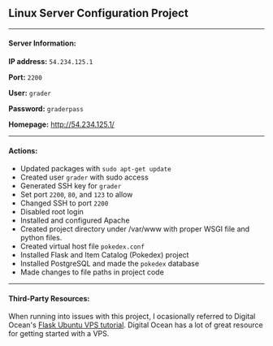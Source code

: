 ## Linux Server Configuration Project


-----

#### Server Information:

**IP address:** `54.234.125.1`

**Port:** `2200`

**User:** `grader`

**Password:** `graderpass`

**Homepage:** http://54.234.125.1/


-----


#### Actions:
* Updated packages with `sudo apt-get update`
* Created user `grader` with sudo access
* Generated SSH key for `grader`
* Set port `2200`, `80`, and `123` to allow
* Changed SSH to port `2200`
* Disabled root login
* Installed and configured Apache
* Created project directory under /var/www with proper WSGI file and python files.
* Created virtual host file `pokedex.conf`
* Installed Flask and Item Catalog (Pokedex) project
* Installed PostgreSQL and made the `pokedex` database
* Made changes to file paths in project code


-----


#### Third-Party Resources:
When running into issues with this project, I ocasionally referred to Digital Ocean's [Flask Ubuntu VPS tutorial](https://www.digitalocean.com/community/tutorials/how-to-deploy-a-flask-application-on-an-ubuntu-vps). Digital Ocean has a lot of great resource for getting started with a VPS.
